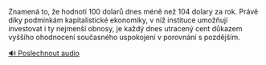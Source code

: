 
Znamená to, že hodnotí 100 dolarů dnes méně než 104 dolary za rok. Právě díky podmínkám kapitalistické ekonomiky, v níž instituce umožňují investovat i ty nejmenší obnosy, je každý dnes utracený cent důkazem vyššího ohodnocení současného uspokojení v porovnání s pozdějším.

[🔊 Poslechnout audio](/data/7-paragraphs/audio/chapter_87/para_010-Znamen-to-e-hodnot-100-dolar-dnes-mn-ne-10.mp3)

